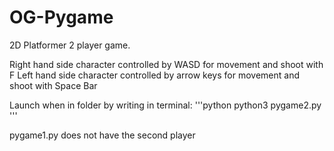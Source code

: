 # OG-Pygame

2D Platformer 2 player game.

Right hand side character controlled by WASD for movement and shoot with F
Left hand side character controlled by arrow keys for movement and shoot with Space Bar

Launch when in folder by writing in terminal:
'''python
python3 pygame2.py
'''


pygame1.py does not have the second player
